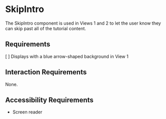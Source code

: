 # SkipIntro

The SkipIntro component is used in Views 1 and 2 to let the user know they can skip past all of the tutorial content.

## Requirements
[ ] Displays with a blue arrow-shaped background in View 1

## Interaction Requirements
None.

## Accessibility Requirements
- Screen reader
